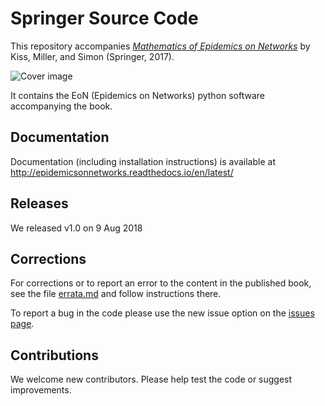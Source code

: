 # Springer Source Code

This repository accompanies [*Mathematics of Epidemics on Networks*](http://www.springer.com/book/9783319508047) by Kiss, Miller, and Simon (Springer, 2017).

![Cover image](https://images.springer.com/sgw/books/medium/9783319508047.jpg)

It contains the EoN (Epidemics on Networks) python software accompanying the book.

## Documentation

Documentation (including installation instructions) is available at http://epidemicsonnetworks.readthedocs.io/en/latest/

## Releases

We released v1.0 on 9 Aug 2018

## Corrections

For corrections or to report an error to the content in the published book, see the file [errata.md](errata.md) and follow instructions there.

To report a bug in the code please use the new issue option on the [issues page](https://github.com/springer-math/Mathematics-of-Epidemics-on-Networks/issues).

## Contributions

We welcome new contributors.  Please help test the code or suggest improvements.